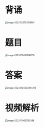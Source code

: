 # 背诵

<img src="https://cvp.oss-cn-shanghai.aliyuncs.com/picgo/202311201032260.png" alt="image-20231120103159981" style="zoom:50%;" />



# 题目

<img src="https://cvp.oss-cn-shanghai.aliyuncs.com/picgo/202312041815209.png" alt="image-20231204181549116" style="zoom:50%;" />



# 答案

<img src="https://cvp.oss-cn-shanghai.aliyuncs.com/picgo/202312042028514.png" alt="image-20231204202844315" style="zoom:50%;" />



# 视频解析

<img src="https://cvp.oss-cn-shanghai.aliyuncs.com/picgo/202311192101653.png" alt="image-20231119210155388" style="zoom:50%;" />



